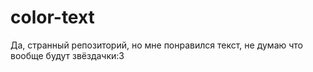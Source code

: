 # color-text
Да, странный репозиторий, но мне понравился текст, не думаю что вообще будут звёздачки:3
